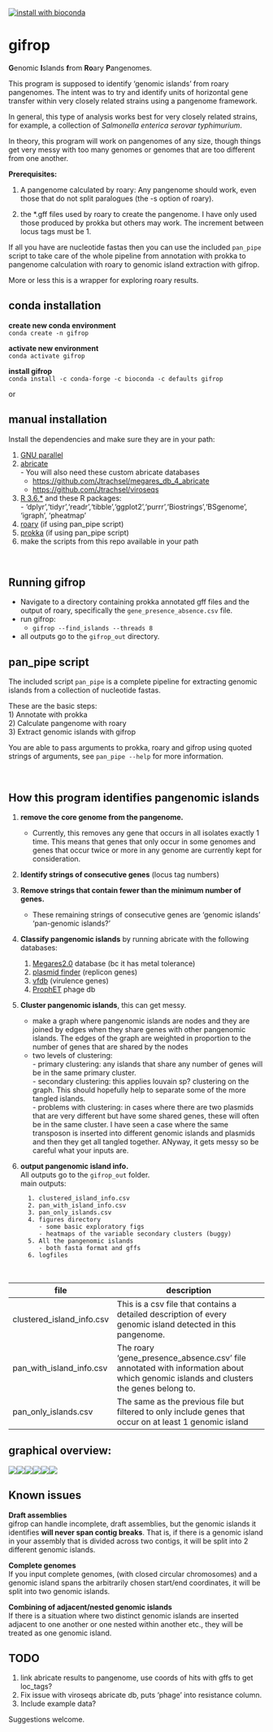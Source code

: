 
[![install with
bioconda](https://img.shields.io/badge/install%20with-bioconda-brightgreen.svg?style=flat)](http://bioconda.github.io/recipes/gifrop/README.html)

# gifrop

**G**enomic **I**slands **f**rom **Ro**ary **P**angenomes.

This program is supposed to identify ‘genomic islands’ from roary
pangenomes. The intent was to try and identify units of horizontal gene
transfer within very closely related strains using a pangenome
framework.

In general, this type of analysis works best for very closely related
strains, for example, a collection of *Salmonella enterica serovar
typhimurium*.

In theory, this program will work on pangenomes of any size, though
things get very messy with too many genomes or genomes that are too
different from one another.

**Prerequisites:**

1.  A pangenome calculated by roary: Any pangenome should work, even
    those that do not split paralogues (the -s option of roary).

2.  the \*.gff files used by roary to create the pangenome. I have only
    used those produced by prokka but others may work. The increment
    between locus tags must be 1.

If all you have are nucleotide fastas then you can use the included
`pan_pipe` script to take care of the whole pipeline from annotation
with prokka to pangenome calculation with roary to genomic island
extraction with gifrop.

More or less this is a wrapper for exploring roary results.

## conda installation

**create new conda environment**  
`conda create -n gifrop`

**activate new environment**  
`conda activate gifrop`

**install gifrop**  
`conda install -c conda-forge -c bioconda -c defaults gifrop`

or

## manual installation

Install the dependencies and make sure they are in your path:

1)  [GNU parallel](https://www.gnu.org/software/parallel/)  
2)  [abricate](https://github.com/tseemann/abricate)  
    \- You will also need these custom abricate databases
      - <https://github.com/Jtrachsel/megares_db_4_abricate>  
      - <https://github.com/Jtrachsel/viroseqs>  
3)  [R 3.6.\*](https://www.r-project.org/) and these R packages:  
    \-
    ‘dplyr’,‘tidyr’,‘readr’,‘tibble’,‘ggplot2’,‘purrr’,‘Biostrings’,‘BSgenome’,
    ‘igraph’, ‘pheatmap’  
4)  [roary](https://sanger-pathogens.github.io/Roary/) (if using
    pan\_pipe script)  
5)  [prokka](https://github.com/tseemann/prokka) (if using pan\_pipe
    script)  
6)  make the scripts from this repo available in your path

<br>

## Running gifrop

  - Navigate to a directory containing prokka annotated gff files and
    the output of roary, specifically the `gene_presence_absence.csv`
    file.  
  - run gifrop:
      - `gifrop --find_islands --threads 8`  
  - all outputs go to the `gifrop_out` directory.

## pan\_pipe script

The included script `pan_pipe` is a complete pipeline for extracting
genomic islands from a collection of nucleotide fastas.

These are the basic steps:  
1\) Annotate with prokka  
2\) Calculate pangenome with roary  
3\) Extract genomic islands with gifrop

You are able to pass arguments to prokka, roary and gifrop using quoted
strings of arguments, see `pan_pipe --help` for more information.

<br>

## How this program identifies pangenomic islands

1)  **remove the core genome from the pangenome.**
    
      - Currently, this removes any gene that occurs in all isolates
        exactly 1 time. This means that genes that only occur in some
        genomes and genes that occur twice or more in any genome are
        currently kept for consideration.  

2)  **Identify strings of consecutive genes** (locus tag numbers)  

3)  **Remove strings that contain fewer than the minimum number of
    genes.**
    
      - These remaining strings of consecutive genes are ‘genomic
        islands’ ‘pan-genomic islands?’  

4)  **Classify pangenomic islands** by running abricate with the
    following databases:
    
    1)  [Megares2.0](https://megares.meglab.org/) database (bc it has
        metal tolerance)  
    2)  [plasmid finder](https://cge.cbs.dtu.dk/services/PlasmidFinder/)
        (replicon genes)  
    3)  [vfdb](http://www.mgc.ac.cn/VFs/main.htm) (virulence genes)  
    4)  [ProphET](https://github.com/jaumlrc/ProphET) phage db  

5)  **Cluster pangenomic islands**, this can get messy.
    
      - make a graph where pangenomic islands are nodes and they are
        joined by edges when they share genes with other pangenomic
        islands. The edges of the graph are weighted in proportion to
        the number of genes that are shared by the nodes
      - two levels of clustering:  
        \- primary clustering: any islands that share any number of
        genes will be in the same primary cluster.  
        \- secondary clustering: this applies louvain sp? clustering on
        the graph. This should hopefully help to separate some of the
        more tangled islands.  
        \- problems with clustering: in cases where there are two
        plasmids that are very different but have some shared genes,
        these will often be in the same cluster. I have seen a case
        where the same transposon is inserted into different genomic
        islands and plasmids and then they get all tangled together.
        ANyway, it gets messy so be careful what your inputs are.  

6)  **output pangenomic island info.**  
    All outputs go to the `gifrop_out` folder.  
    main outputs:
    
    ``` 
      1. clustered_island_info.csv  
      2. pan_with_island_info.csv  
      3. pan_only_islands.csv  
      4. figures directory  
         - some basic exploratory figs  
         - heatmaps of the variable secondary clusters (buggy)  
      5. All the pangenomic islands  
         - both fasta format and gffs  
      6. logfiles  
    ```

<br>

| file                        | description                                                                                                                           |
| --------------------------- | ------------------------------------------------------------------------------------------------------------------------------------- |
| clustered\_island\_info.csv | This is a csv file that contains a detailed description of every genomic island detected in this pangenome.                           |
| pan\_with\_island\_info.csv | The roary ‘gene\_presence\_absence.csv’ file annotated with information about which genomic islands and clusters the genes belong to. |
| pan\_only\_islands.csv      | The same as the previous file but filtered to only include genes that occur on at least 1 genomic island                              |

## graphical overview:

![](README_files/figure-gfm/unnamed-chunk-1-1.png)<!-- -->![](README_files/figure-gfm/unnamed-chunk-1-2.png)<!-- -->![](README_files/figure-gfm/unnamed-chunk-1-3.png)<!-- -->![](README_files/figure-gfm/unnamed-chunk-1-4.png)<!-- -->![](README_files/figure-gfm/unnamed-chunk-1-5.png)<!-- -->![](README_files/figure-gfm/unnamed-chunk-1-6.png)<!-- -->

## Known issues

**Draft assemblies**  
gifrop can handle incomplete, draft assemblies, but the genomic islands
it identifies **will never span contig breaks**. That is, if there is a
genomic island in your assembly that is divided across two contigs, it
will be split into 2 different genomic islands.

**Complete genomes**  
If you input complete genomes, (with closed circular chromosomes) and a
genomic island spans the arbitrarily chosen start/end coordinates, it
will be split into two genomic islands.

**Combining of adjacent/nested genomic islands**  
If there is a situation where two distinct genomic islands are inserted
adjacent to one another or one nested within another etc., they will be
treated as one genomic island.

## TODO

1)  link abricate results to pangenome, use coords of hits with gffs to
    get loc\_tags?  
2)  Fix issue with viroseqs abricate db, puts ‘phage’ into resistance
    column.
3)  Include example data?

Suggestions welcome.
